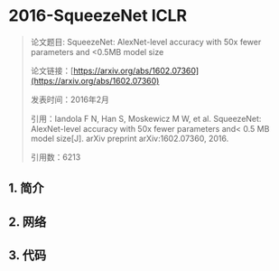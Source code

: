 # 2016-SqueezeNet ICLR

> 论文题目: SqueezeNet: AlexNet-level accuracy with 50x fewer parameters and <0.5MB model size
>
> 论文链接：[https://arxiv.org/abs/1602.07360](https://arxiv.org/abs/1602.07360)
>
> 发表时间：2016年2月
>
> 引用：Iandola F N, Han S, Moskewicz M W, et al. SqueezeNet: AlexNet-level accuracy with 50x fewer parameters and< 0.5 MB model size[J]. arXiv preprint arXiv:1602.07360, 2016.
>
> 引用数：6213



## 1. 简介



## 2. 网络





## 3. 代码

